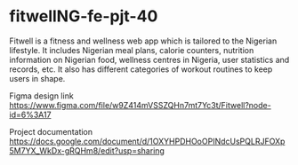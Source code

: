 # fitwellNG-fe-pjt-40

Fitwell is a fitness and wellness web app which is tailored to the Nigerian lifestyle. It includes Nigerian meal plans, calorie counters, nutrition information on Nigerian food, wellness centres in Nigeria, user statistics and records, etc. It also has different categories of workout routines to keep users in shape.

Figma design link
https://www.figma.com/file/w9Z414mVSSZQHn7mt7Yc3t/Fitwell?node-id=6%3A17

Project documentation
https://docs.google.com/document/d/1OXYHPDHOoOPINdcUsPQLRJFOXp5M7YX_WkDx-gRQHm8/edit?usp=sharing
